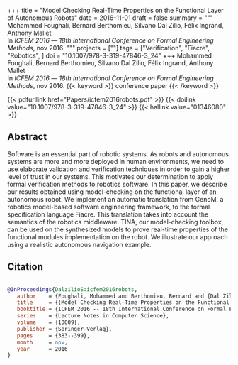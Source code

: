 +++
title = "Model Checking Real-Time Properties on the Functional Layer of Autonomous Robots"
date = 2016-11-01
draft = false
summary = """
Mohammed Foughali, Bernard Berthomieu, Silvano Dal Zilio, Félix Ingrand, Anthony Mallet <br />
In _ICFEM 2016_ — _18th International Conference on Formal Engineering Methods_, nov 2016.
"""
projects = [""]
tags = ["Verification", "Fiacre", "Robotics", ]
doi = "10.1007/978-3-319-47846-3_24"
+++
Mohammed Foughali, Bernard Berthomieu, Silvano Dal Zilio, Félix Ingrand, Anthony Mallet <br />
In _ICFEM 2016_ — _18th International Conference on Formal Engineering Methods_, nov 2016.
{{< keyword >}} conference paper {{< /keyword >}}


{{< pdfurllink href="Papers/icfem2016robots.pdf" >}}
{{< doilink value="10.1007/978-3-319-47846-3_24" >}}
{{< hallink value="01346080" >}}

## Abstract
Software is an essential part of robotic systems. As robots and autonomous systems are more
        and more deployed in human environments, we need to use elaborate validation and
        verification techniques in order to gain a higher level of trust in our systems. This
        motivates our determination to apply formal verification methods to robotics software. In
        this paper, we describe our results obtained using model-checking on the functional layer of
        an autonomous robot. We implement an automatic translation from GenoM, a robotics
        model-based software engineering framework, to the formal specification language Fiacre.
        This translation takes into account the semantics of the robotics middleware. TINA, our
        model-checking toolbox, can be used on the synthesized models to prove real-time properties
        of the functional modules implementation on the robot. We illustrate our approach using a
        realistic autonomous navigation example.



## Citation

```bibtex

@InProceedings{DalzilioS:icfem2016robots,
   author    = {Foughali, Mohammed and Berthomieu, Bernard and {Dal Zilio}, Silvano and Ingrand, Félix and Mallet, Anthony},
   title     = {{Model Checking Real-Time Properties on the Functional Layer of Autonomous Robots}},
   booktitle = {ICFEM 2016 -- 18th International Conference on Formal Engineering Methods},
   series    = {Lecture Notes in Computer Science},
   volume    = {10009},
   publisher = {Springer-Verlag},
   pages     = {383--399},
   month     = nov, 
   year      = 2016
}

````
